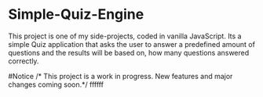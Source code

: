 # Simple-Quiz-Engine
This project is one of my side-projects, coded in vanilla JavaScript. Its a simple Quiz application that asks the user to answer a predefined amount of questions and the results will be based on, how many questions answered correctly.

#Notice
/* This project is a work in progress. New features and major changes coming soon.*/
ffffff
